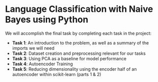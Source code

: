 # Language Classification with Naive Bayes using Python

We will accomplish the final task by completing each task in the project:

* <b>Task 1</b>: An introduction to the problem, as well as a summary of the imports we will need
* <b>Task 2</b>: Dataset creation and preprocessing relevant for our tasks
* <b>Task 3</b>: Using PCA as a baseline for model performance
* <b>Task 4</b>: Autoencoder Training
* <b>Task 5</b>: Reducing dimensionality using the encoder half of an autoencoder within scikit-learn (parts 1 & 2)
